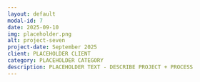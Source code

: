 ```yaml
---
layout: default
modal-id: 7
date: 2025-09-10
img: placeholder.png
alt: project-seven
project-date: September 2025
client: PLACEHOLDER CLIENT
category: PLACEHOLDER CATEGORY
description: PLACEHOLDER TEXT - DESCRIBE PROJECT + PROCESS
---
```

